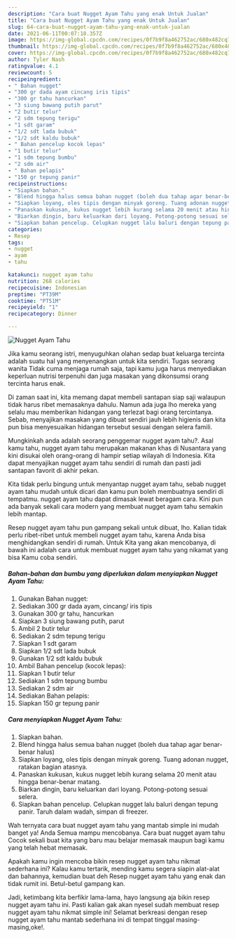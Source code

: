 ```yaml
---
description: "Cara buat Nugget Ayam Tahu yang enak Untuk Jualan"
title: "Cara buat Nugget Ayam Tahu yang enak Untuk Jualan"
slug: 64-cara-buat-nugget-ayam-tahu-yang-enak-untuk-jualan
date: 2021-06-11T00:07:18.357Z
image: https://img-global.cpcdn.com/recipes/0f7b9f8a462752ac/680x482cq70/nugget-ayam-tahu-foto-resep-utama.jpg
thumbnail: https://img-global.cpcdn.com/recipes/0f7b9f8a462752ac/680x482cq70/nugget-ayam-tahu-foto-resep-utama.jpg
cover: https://img-global.cpcdn.com/recipes/0f7b9f8a462752ac/680x482cq70/nugget-ayam-tahu-foto-resep-utama.jpg
author: Tyler Nash
ratingvalue: 4.1
reviewcount: 5
recipeingredient:
- " Bahan nugget"
- "300 gr dada ayam cincang iris tipis"
- "300 gr tahu hancurkan"
- "3 siung bawang putih parut"
- "2 butir telur"
- "2 sdm tepung terigu"
- "1 sdt garam"
- "1/2 sdt lada bubuk"
- "1/2 sdt kaldu bubuk"
- " Bahan pencelup kocok lepas"
- "1 butir telur"
- "1 sdm tepung bumbu"
- "2 sdm air"
- " Bahan pelapis"
- "150 gr tepung panir"
recipeinstructions:
- "Siapkan bahan."
- "Blend hingga halus semua bahan nugget (boleh dua tahap agar benar-benar halus)"
- "Siapkan loyang, oles tipis dengan minyak goreng. Tuang adonan nugget, ratakan bagian atasnya."
- "Panaskan kukusan, kukus nugget lebih kurang selama 20 menit atau hingga benar-benar matang."
- "Biarkan dingin, baru keluarkan dari loyang. Potong-potong sesuai selera."
- "Siapkan bahan pencelup. Celupkan nugget lalu baluri dengan tepung panir. Taruh dalam wadah, simpan di freezer."
categories:
- Resep
tags:
- nugget
- ayam
- tahu

katakunci: nugget ayam tahu 
nutrition: 268 calories
recipecuisine: Indonesian
preptime: "PT39M"
cooktime: "PT51M"
recipeyield: "1"
recipecategory: Dinner

---
```



![Nugget Ayam Tahu](https://img-global.cpcdn.com/recipes/0f7b9f8a462752ac/680x482cq70/nugget-ayam-tahu-foto-resep-utama.jpg)

Jika kamu seorang istri, menyuguhkan olahan sedap buat keluarga tercinta adalah suatu hal yang menyenangkan untuk kita sendiri. Tugas seorang  wanita Tidak cuma menjaga rumah saja, tapi kamu juga harus menyediakan keperluan nutrisi terpenuhi dan juga masakan yang dikonsumsi orang tercinta harus enak.

Di zaman  saat ini, kita memang dapat membeli santapan siap saji walaupun tidak harus ribet memasaknya dahulu. Namun ada juga lho mereka yang selalu mau memberikan hidangan yang terlezat bagi orang tercintanya. Sebab, menyajikan masakan yang dibuat sendiri jauh lebih higienis dan kita pun bisa menyesuaikan hidangan tersebut sesuai dengan selera famili. 



Mungkinkah anda adalah seorang penggemar nugget ayam tahu?. Asal kamu tahu, nugget ayam tahu merupakan makanan khas di Nusantara yang kini disukai oleh orang-orang di hampir setiap wilayah di Indonesia. Kita dapat menyajikan nugget ayam tahu sendiri di rumah dan pasti jadi santapan favorit di akhir pekan.

Kita tidak perlu bingung untuk menyantap nugget ayam tahu, sebab nugget ayam tahu mudah untuk dicari dan kamu pun boleh membuatnya sendiri di tempatmu. nugget ayam tahu dapat dimasak lewat beragam cara. Kini pun ada banyak sekali cara modern yang membuat nugget ayam tahu semakin lebih mantap.

Resep nugget ayam tahu pun gampang sekali untuk dibuat, lho. Kalian tidak perlu ribet-ribet untuk membeli nugget ayam tahu, karena Anda bisa menghidangkan sendiri di rumah. Untuk Kita yang akan mencobanya, di bawah ini adalah cara untuk membuat nugget ayam tahu yang nikamat yang bisa Kamu coba sendiri.

<!--inarticleads1-->

##### Bahan-bahan dan bumbu yang diperlukan dalam menyiapkan Nugget Ayam Tahu:

1. Gunakan  Bahan nugget:
1. Sediakan 300 gr dada ayam, cincang/ iris tipis
1. Gunakan 300 gr tahu, hancurkan
1. Siapkan 3 siung bawang putih, parut
1. Ambil 2 butir telur
1. Sediakan 2 sdm tepung terigu
1. Siapkan 1 sdt garam
1. Siapkan 1/2 sdt lada bubuk
1. Gunakan 1/2 sdt kaldu bubuk
1. Ambil  Bahan pencelup (kocok lepas):
1. Siapkan 1 butir telur
1. Sediakan 1 sdm tepung bumbu
1. Sediakan 2 sdm air
1. Sediakan  Bahan pelapis:
1. Siapkan 150 gr tepung panir




<!--inarticleads2-->

##### Cara menyiapkan Nugget Ayam Tahu:

1. Siapkan bahan.
1. Blend hingga halus semua bahan nugget (boleh dua tahap agar benar-benar halus)
1. Siapkan loyang, oles tipis dengan minyak goreng. Tuang adonan nugget, ratakan bagian atasnya.
1. Panaskan kukusan, kukus nugget lebih kurang selama 20 menit atau hingga benar-benar matang.
1. Biarkan dingin, baru keluarkan dari loyang. Potong-potong sesuai selera.
1. Siapkan bahan pencelup. Celupkan nugget lalu baluri dengan tepung panir. Taruh dalam wadah, simpan di freezer.




Wah ternyata cara buat nugget ayam tahu yang mantab simple ini mudah banget ya! Anda Semua mampu mencobanya. Cara buat nugget ayam tahu Cocok sekali buat kita yang baru mau belajar memasak maupun bagi kamu yang telah hebat memasak.

Apakah kamu ingin mencoba bikin resep nugget ayam tahu nikmat sederhana ini? Kalau kamu tertarik, mending kamu segera siapin alat-alat dan bahannya, kemudian buat deh Resep nugget ayam tahu yang enak dan tidak rumit ini. Betul-betul gampang kan. 

Jadi, ketimbang kita berfikir lama-lama, hayo langsung aja bikin resep nugget ayam tahu ini. Pasti kalian gak akan nyesel sudah membuat resep nugget ayam tahu nikmat simple ini! Selamat berkreasi dengan resep nugget ayam tahu mantab sederhana ini di tempat tinggal masing-masing,oke!.

